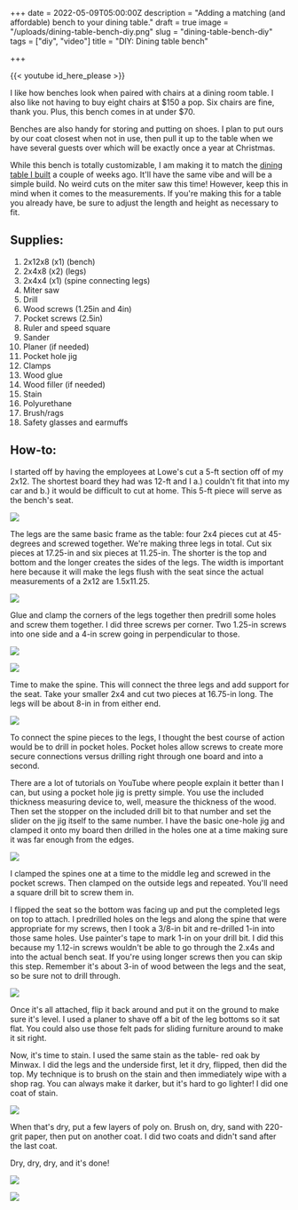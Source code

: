 +++
date = 2022-05-09T05:00:00Z
description = "Adding a matching (and affordable) bench to your dining table."
draft = true
image = "/uploads/dining-table-bench-diy.png"
slug = "dining-table-bench-diy"
tags = ["diy", "video"]
title = "DIY: Dining table bench"

+++

{{< youtube id_here_please >}}

I like how benches look when paired with chairs at a dining room table. I also like not having to buy eight chairs at $150 a pop. Six chairs are fine, thank you. Plus, this bench comes in at under $70.

Benches are also handy for storing and putting on shoes. I plan to put ours by our coat closest when not in use, then pull it up to the table when we have several guests over which will be exactly once a year at Christmas.

While this bench is totally customizable, I am making it to match the [dining table I built](https://craftycody.com/crafts/diy-dining-table-ikea-dupe/) a couple of weeks ago. It'll have the same vibe and will be a simple build. No weird cuts on the miter saw this time! However, keep this in mind when it comes to the measurements. If you're making this for a table you already have, be sure to adjust the length and height as necessary to fit.

## Supplies:

 1. 2x12x8 (x1) (bench)
 2. 2x4x8 (x2) (legs)
 3. 2x4x4 (x1) (spine connecting legs)
 4. Miter saw
 5. Drill
 6. Wood screws (1.25in and 4in)
 7. Pocket screws (2.5in)
 8. Ruler and speed square
 9. Sander
10. Planer (if needed)
11. Pocket hole jig
12. Clamps
13. Wood glue
14. Wood filler (if needed)
15. Stain
16. Polyurethane
17. Brush/rags
18. Safety glasses and earmuffs

## How-to:

I started off by having the employees at Lowe's cut a 5-ft section off of my 2x12. The shortest board they had was 12-ft and I a.) couldn't fit that into my car and b.) it would be difficult to cut at home. This 5-ft piece will serve as the bench's seat.

![](/uploads/full-wood-pieces-for-bench.jpg)

The legs are the same basic frame as the table: four 2x4 pieces cut at 45-degrees and screwed together. We're making three legs in total. Cut six pieces at 17.25-in and six pieces at 11.25-in. The shorter is the top and bottom and the longer creates the sides of the legs. The width is important here because it will make the legs flush with the seat since the actual measurements of a 2x12 are 1.5x11.25.

![](/uploads/cut-leg-pieces-bench.jpg)

Glue and clamp the corners of the legs together then predrill some holes and screw them together. I did three screws per corner. Two 1.25-in screws into one side and a 4-in screw going in perpendicular to those.

![](/uploads/building-bench-legs.jpg)

![](/uploads/close-up-screws-bench.jpg)

Time to make the spine. This will connect the three legs and add support for the seat. Take your smaller 2x4 and cut two pieces at 16.75-in long. The legs will be about 8-in in from either end.

![](/uploads/lining-legs-and-spines-on-bench.jpg)

To connect the spine pieces to the legs, I thought the best course of action would be to drill in pocket holes. Pocket holes allow screws to create more secure connections versus drilling right through one board and into a second.

There are a lot of tutorials on YouTube where people explain it better than I can, but using a pocket hole jig is pretty simple. You use the included thickness measuring device to, well, measure the thickness of the wood. Then set the stopper on the included drill bit to that number and set the slider on the jig itself to the same number. I have the basic one-hole jig and clamped it onto my board then drilled in the holes one at a time making sure it was far enough from the edges.

![](/uploads/pocket-holes-bench.jpg)

I clamped the spines one at a time to the middle leg and screwed in the pocket screws. Then clamped on the outside legs and repeated. You'll need a square drill bit to screw them in.

I flipped the seat so the bottom was facing up and put the completed legs on top to attach. I predrilled holes on the legs and along the spine that were appropriate for my screws, then I took a 3/8-in bit and re-drilled 1-in into those same holes. Use painter's tape to mark 1-in on your drill bit. I did this because my 1.12-in screws wouldn't be able to go through the 2.x4s and into the actual bench seat. If you're using longer screws then you can skip this step. Remember it's about 3-in of wood between the legs and the seat, so be sure not to drill through.

![](/uploads/attaching-legs-to-bench.jpg)

Once it's all attached, flip it back around and put it on the ground to make sure it's level. I used a planer to shave off a bit of the leg bottoms so it sat flat. You could also use those felt pads for sliding furniture around to make it sit right.

Now, it's time to stain. I used the same stain as the table- red oak by Minwax. I did the legs and the underside first, let it dry, flipped, then did the top. My technique is to brush on the stain and then immediately wipe with a shop rag. You can always make it darker, but it's hard to go lighter! I did one coat of stain.

![](/uploads/staining-bench.jpg)

When that's dry, put a few layers of poly on. Brush on, dry, sand with 220-grit paper, then put on another coat. I did two coats and didn't sand after the last coat.

Dry, dry, dry, and it's done!

![](/uploads/finished-bench-2.jpg)

![](/uploads/finished-bench.jpg)
